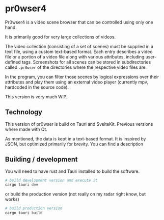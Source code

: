 # pr0wser4

Pr0wser4 is a video scene browser that can be controlled using only one hand.

It is primarily good for very large collections of videos.

The video collection (consisting of a set of scenes) must be supplied in a text file, using a custom text-based format. Each entry describes a video file or a portion of a video file along with various attributes, including user-defined tags. Screenshots for all scenes can be stored in subdirectories called `.pr0wser` of the directories where the respective video files are.

In the program, you can filter those scenes by logical expressions over their attributes and play them using an external video player (currently mpv, hardcoded in the source code).

This version is very much WIP.

## Technology

This version of pr0wser is build on Tauri and SvelteKit. Previous versions where made with Qt.

As mentioned, the data is kept in a text-based format. It is inspired by JSON, but optimized primarily for brevity. You can find a description

## Building / development

You will need to have rust and Tauri installed to build the software.

```bash
# build development version and execute it
cargo tauri dev
```

or build the production version (not really on my radar right know, but works)

```bash
# build production version
cargo tauri build
```
